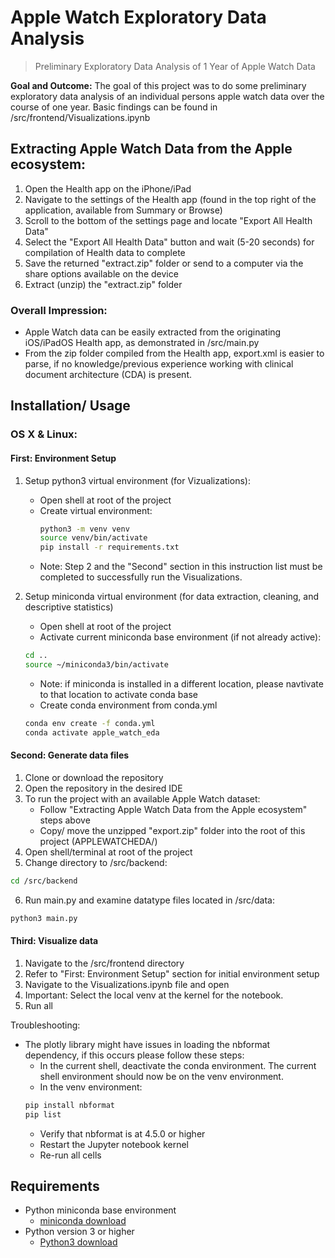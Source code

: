 # Apple Watch Exploratory Data Analysis
> Preliminary Exploratory Data Analysis of 1 Year of Apple Watch Data

**Goal and Outcome:** The goal of this project was to do some preliminary exploratory data analysis of an individual persons apple watch data over the course of one year. Basic findings can be found in /src/frontend/Visualizations.ipynb

## Extracting Apple Watch Data from the Apple ecosystem:
1. Open the Health app on the iPhone/iPad
2. Navigate to the settings of the Health app (found in the top right of the application, available from Summary or Browse)
3. Scroll to the bottom of the settings page and locate "Export All Health Data"
4. Select the "Export All Health Data" button and wait (5-20 seconds) for compilation of Health data to complete
5. Save the returned "extract.zip" folder or send to a computer via the share options available on the device
6. Extract (unzip) the "extract.zip" folder

### Overall Impression: 
- Apple Watch data can be easily extracted from the originating iOS/iPadOS Health app, as demonstrated in /src/main.py
- From the zip folder compiled from the Health app, export.xml is easier to parse, if no knowledge/previous experience working with clinical document architecture (CDA) is present.


## Installation/ Usage

### OS X & Linux:

#### First: Environment Setup
1. Setup python3 virtual environment (for Vizualizations):
    - Open shell at root of the project
    - Create virtual environment:
        ```sh
        python3 -m venv venv
        source venv/bin/activate
        pip install -r requirements.txt
        ```
    - Note: Step 2 and the "Second" section in this instruction list must be completed to successfully run the Visualizations. 

2. Setup miniconda virtual environment (for data extraction, cleaning, and descriptive statistics)
    - Open shell at root of the project
    - Activate current miniconda base environment (if not already active):
    ```sh
    cd ..
    source ~/miniconda3/bin/activate
    ```
    - Note: if miniconda is installed in a different location, please navtivate to that location to activate conda base
    - Create conda environment from conda.yml
    ```sh
    conda env create -f conda.yml
    conda activate apple_watch_eda
    ```

#### Second: Generate data files

1. Clone or download the repository
2. Open the repository in the desired IDE
3. To run the project with an available Apple Watch dataset:
    - Follow "Extracting Apple Watch Data from the Apple ecosystem" steps above
    - Copy/ move the unzipped "export.zip" folder into the root of this project (APPLEWATCHEDA/<personal exported data folder>)
4. Open shell/terminal at root of the project
5. Change directory to /src/backend:
```sh
cd /src/backend
```
6. Run main.py and examine datatype files located in /src/data:
```sh
python3 main.py
```

#### Third: Visualize data

1. Navigate to the /src/frontend directory
2. Refer to "First: Environment Setup" section for initial environment setup
3. Navigate to the Visualizations.ipynb file and open
4. Important: Select the local venv at the kernel for the notebook.
5. Run all

Troubleshooting:
- The plotly library might have issues in loading the nbformat dependency, if this occurs please follow these steps:
    - In the current shell, deactivate the conda environment. The current shell environment should now be on the venv environment.
    - In the venv environment:
    ```sh
    pip install nbformat
    pip list
    ```
    - Verify that nbformat is at 4.5.0 or higher
    - Restart the Jupyter notebook kernel
    - Re-run all cells

## Requirements

* Python miniconda base environment
    * [miniconda download](https://docs.anaconda.com/free/miniconda/index.html)
* Python version 3 or higher
    * [Python3 download](https://www.python.org/downloads/release/python-3110/)

